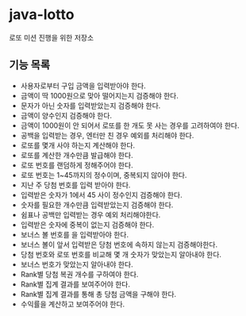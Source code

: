 # java-lotto
로또 미션 진행을 위한 저장소

## 기능 목록

- 사용자로부터 구입 금액을 입력받아야 한다.
- 금액이 딱 1000원으로 맞아 떨어지는지 검증해야 한다.
- 문자가 아닌 숫자를 입력받았는지 검증해야 한다.
- 금액이 양수인지 검증해야 한다.
- 금액이 1000원이 안 되어서 로또를 한 개도 못 사는 경우를 고려하여야 한다.
- 공백을 입력받는 경우, 엔터만 친 경우 예외를 처리해야 한다.
- 로또를 몇개 사야 하는지 계산해야 한다.
- 로또를 계산한 개수만큼 발급해야 한다.
- 로또 번호를 랜덤하게 정해주어야 한다.
- 로또 번호는 1~45까지의 정수이며, 중복되지 않아야 한다.
- 지난 주 당첨 번호를 입력 받아야 한다.
- 입력받은 숫자가 1에서 45 사이 정수인지 검증해야 한다.
- 숫자를 필요한 개수만큼 입력받았는지 검증해야 한다.
- 쉼표나 공백만 입력받는 경우 예외 처리해야한다.
- 입력받은 숫자에 중복이 없는지 검증해야 한다.
- 보너스 볼 번호를 을 입력받아야 한다.
- 보너스 볼이 앞서 입력받은 당첨 번호에 속하지 않는지 검증해야한다.
- 당첨 번호와 로또 번호를 비교해 몇 개 숫자가 맞았는지 알아내야 한다.
- 보너스 번호가 맞았는지 알아내야 한다.
- Rank별 당첨 복권 개수를 구하여야 한다.
- Rank별 집계 결과를 보여주어야 한다.
- Rank별 집계 결과를 통해 총 당첨 금액을 구해야 한다.
- 수익률을 계산하고 보여주어야 한다.
